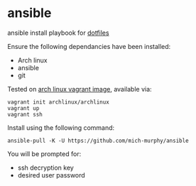 # ansible
ansible install playbook for [dotfiles](https://github.com/mich-murphy/.dotfiles)

Ensure the following dependancies have been installed:
- Arch linux
- ansible
- git

Tested on [arch linux vagrant image](https://archlinux.org/download/), available via:
```
vagrant init archlinux/archlinux
vagrant up
vagrant ssh
```

Install using the following command:
```
ansible-pull -K -U https://github.com/mich-murphy/ansible
```
You will be prompted for:
- ssh decryption key
- desired user password

